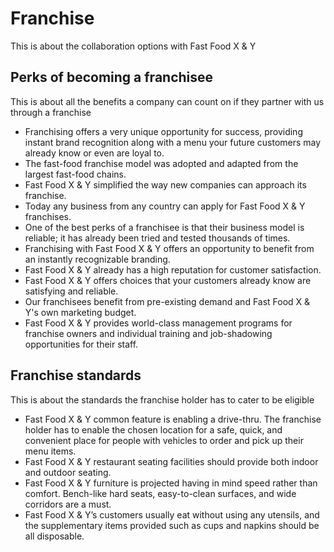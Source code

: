 # Franchise

This is about the collaboration options with Fast Food X & Y

## Perks of becoming a franchiseе

This is about all the benefits a company can count on if they partner with us through a franchise

- Franchising offers a very unique opportunity for success, providing instant brand recognition along with a menu your future customers may already know or even are loyal to.
- The fast-food franchise model was adopted and adapted from the largest fast-food chains.
- Fast Food X & Y simplified the way new companies can approach its franchise.
- Today any business from any country can apply for Fast Food X & Y franchises.
- One of the best perks of a franchisee is that their business model is reliable; it has already been tried and tested thousands of times.
- Franchising with Fast Food X & Y offers an opportunity to benefit from an instantly recognizable branding.
- Fast Food X & Y already has a high reputation for customer satisfaction.
- Fast Food X & Y offers choices that your customers already know are satisfying and reliable.
- Our franchisees benefit from pre-existing demand and Fast Food X & Y's own marketing budget.
- Fast Food X & Y provides world-class management programs for franchise owners and individual training and job-shadowing opportunities for their staff.

## Franchise standards

This is about the standards the franchise holder has to cater to be eligible

- Fast Food X & Y common feature is enabling a drive-thru. The franchise holder has to enable the chosen location for a safe, quick, and convenient place for people with vehicles to order and pick up their menu items.
- Fast Food X & Y restaurant seating facilities should provide both indoor and outdoor seating.
- Fast Food X & Y furniture is projected having in mind speed rather than comfort. Bench-like hard seats, easy-to-clean surfaces, and wide corridors are a must.
- Fast Food X & Y’s customers usually eat without using any utensils, and the supplementary items provided such as cups and napkins should be all disposable.
